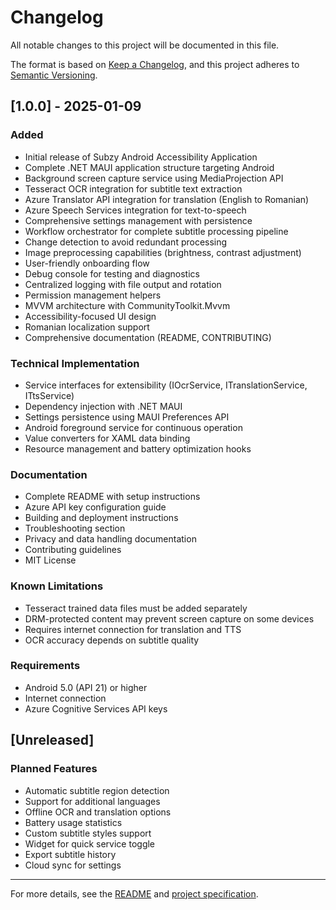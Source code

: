 # Changelog

All notable changes to this project will be documented in this file.

The format is based on [Keep a Changelog](https://keepachangelog.com/en/1.0.0/),
and this project adheres to [Semantic Versioning](https://semver.org/spec/v2.0.0.html).

## [1.0.0] - 2025-01-09

### Added
- Initial release of Subzy Android Accessibility Application
- Complete .NET MAUI application structure targeting Android
- Background screen capture service using MediaProjection API
- Tesseract OCR integration for subtitle text extraction
- Azure Translator API integration for translation (English to Romanian)
- Azure Speech Services integration for text-to-speech
- Comprehensive settings management with persistence
- Workflow orchestrator for complete subtitle processing pipeline
- Change detection to avoid redundant processing
- Image preprocessing capabilities (brightness, contrast adjustment)
- User-friendly onboarding flow
- Debug console for testing and diagnostics
- Centralized logging with file output and rotation
- Permission management helpers
- MVVM architecture with CommunityToolkit.Mvvm
- Accessibility-focused UI design
- Romanian localization support
- Comprehensive documentation (README, CONTRIBUTING)

### Technical Implementation
- Service interfaces for extensibility (IOcrService, ITranslationService, ITtsService)
- Dependency injection with .NET MAUI
- Settings persistence using MAUI Preferences API
- Android foreground service for continuous operation
- Value converters for XAML data binding
- Resource management and battery optimization hooks

### Documentation
- Complete README with setup instructions
- Azure API key configuration guide
- Building and deployment instructions
- Troubleshooting section
- Privacy and data handling documentation
- Contributing guidelines
- MIT License

### Known Limitations
- Tesseract trained data files must be added separately
- DRM-protected content may prevent screen capture on some devices
- Requires internet connection for translation and TTS
- OCR accuracy depends on subtitle quality

### Requirements
- Android 5.0 (API 21) or higher
- Internet connection
- Azure Cognitive Services API keys

## [Unreleased]

### Planned Features
- Automatic subtitle region detection
- Support for additional languages
- Offline OCR and translation options
- Battery usage statistics
- Custom subtitle styles support
- Widget for quick service toggle
- Export subtitle history
- Cloud sync for settings

---

For more details, see the [README](README.md) and [project specification](Specs/project.spec).
